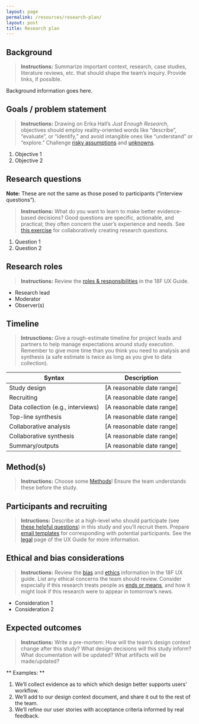 ```yaml
---
layout: page
permalink: /resources/research-plan/
layout: post
title: Research plan
---
```

## Background

> **Instructions:** Summarize important context, research, case studies, literature reviews, etc. that should shape the team’s inquiry. Provide links, if possible.

Background information goes here.


## Goals / problem statement

> **Instructions:** Drawing on Erika Hall’s *Just Enough Research*, objectives should employ reality-oriented words like “describe”, “evaluate”, or “identify,” and avoid intangible ones like “understand” or “explore.” Challenge [risky assumptions](https://mvpworkshop.co/validate-riskiest-assumption/) and [unknowns](https://medium.com/mule-design/dig-in-the-right-spot-6dc7af5a75e8).


1. Objective 1
1. Objective 2

## Research questions 

**Note:** These are not the same as those posed to participants (“interview questions”). 

> **Instructions:** What do you want to learn to make better evidence-based decisions? Good questions are specific, actionable, and practical; they often concern the user’s experience and needs. See [this exercise](https://www.gov.uk/service-manual/user-research/capturing-research-questions) for collaboratively creating research questions. 

1. Question 1
2. Question 2

## Research roles

> **Instructions:** Review the [roles & responsibilities](https://docs.google.com/document/d/1pCq73gG7eL1zmk2WbwEefB7RqkQbN_78KyYsgD5_Y9U/edit#) in the 18F UX Guide.

- Research lead
- Moderator
- Observer(s)

## Timeline

> **Intrusctions:** Give a rough-estimate timeline for project leads and partners to help manage expectations around study execution. Remember to give more time than you think you need to analysis and synthesis (a safe estimate is twice as long as you give to data collection).

| Syntax      | Description |
| ----------- | ----------- |
| Study design      |  [A reasonable date range] |
| Recruiting   |  [A reasonable date range] |
| Data collection (e.g., interviews) |  [A reasonable date range] |
| Top-line synthesis   |  [A reasonable date range] |
| Collaborative analysis   |  [A reasonable date range] |
| Collaborative synthesis   |  [A reasonable date range] |
| Summary/outputs   |  [A reasonable date range] |


## Method(s)

> **Instructions:** Choose some [Methods](https://methods.18f.gov)! Ensure the team understands these before the study. 


## Participants and recruiting

> **Intructions:** Describe at a high-level who should participate (see [these helpful questions](https://articles.uie.com/usability_testing_three_steps/)) in this study and you’ll recruit them. Prepare [email templates](https://drive.google.com/drive/folders/1XXRBdGGrMMKZ0qnbPXgulCFrCQBf2slP) for corresponding with potential participants. See the [legal](https://docs.google.com/document/d/13FWBP5wMf_MgDToVBBrkOafFe5T8NsldzttGENhGgSU/edit#) page of the UX Guide for more information. 


## Ethical and bias considerations 

> **Instructions:** Review the [bias](https://docs.google.com/document/d/13iEP9PthLfJ1RzXqC_TVnvSt11ZysKxLTmGinvFCses/edit#) and [ethics](https://docs.google.com/document/d/1BbFd_eFS5bAyMQUT5Lr-2axSsxzjU09kgjCwnhbwwxk/edit#) information in the 18F UX guide. List any ethical concerns the team should review. Consider especially if this research treats people as [ends or means](https://en.wikipedia.org/wiki/Categorical_imperative), and how it might look if this research were to appear in tomorrow’s news.

- Consideration 1
- Consideration 2

## Expected outcomes

> **Instructions:** Write a pre-mortem: How will the team’s design context change after this study? What design decisions will this study inform? What documentation will be updated? What artifacts will be made/updated?

** Examples: **
1. We’ll collect evidence as to which which design better supports users’ workflow.
1. We’ll add to our design context document, and share it out to the rest of the team.
1. We’ll refine our user stories with acceptance criteria informed by real feedback.

